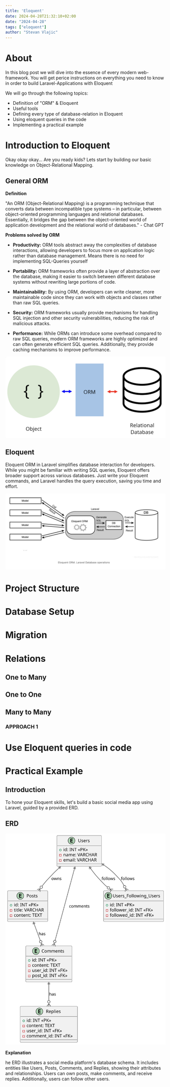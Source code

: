 ```yaml
---
title: 'Eloquent'
date: 2024-04-28T21:32:10+02:00
date: "2024-04-28"
tags: ["eloquent"]
author: "Stevan Vlajic"
---
```


# About
In this blog post we will dive into the essence of every modern web-framework. You will get perice instructions on everything you need to know in order to build Laravel-Applications with Eloquent

We will go through the following topics: 
* Definition of "ORM" & Eloquent
* Useful tools
* Defining every type of database-relation in Eloquent 
* Using eloquent queries in the code
* Implementing a practical example

# Introduction to Eloquent
Okay okay okay... Are you ready kids? Lets start by building our basic knowledge on Object-Relational Mapping.

## General ORM
**Definition**

"An ORM (Object-Relational Mapping) is a programming technique that converts data between incompatible type systems – in particular, between object-oriented programming languages and relational databases. Essentially, it bridges the gap between the object-oriented world of application development and the relational world of databases." - Chat GPT 


**Problems solved by ORM**
* **Productivity:** ORM tools abstract away the complexities of database interactions, allowing developers to focus more on application logic rather than database management. Means there is no need for implementing SQL-Queries yourself

* **Portability:** ORM frameworks often provide a layer of abstraction over the database, making it easier to switch between different database systems without rewriting large portions of code.

* **Maintainability:** By using ORM, developers can write cleaner, more maintainable code since they can work with objects and classes rather than raw SQL queries.

* **Security:** ORM frameworks usually provide mechanisms for handling SQL injection and other security vulnerabilities, reducing the risk of malicious attacks.

* **Performance:** While ORMs can introduce some overhead compared to raw SQL queries, modern ORM frameworks are highly optimized and can often generate efficient SQL queries. Additionally, they provide caching mechanisms to improve performance.

!["orm"](./img/orm.png)

## Eloquent

Eloquent ORM in Laravel simplifies database interaction for developers. While you might be familiar with writing SQL queries, Eloquent offers broader support across various databases. Just write your Eloquent commands, and Laravel handles the query execution, saving you time and effort.

!["orm"](./img/eloquent.png)

# Project Structure

# Database Setup

# Migration

# Relations

## One to Many

## One to One

## Many to Many

### APPROACH 1

# Use Eloquent queries in code

# Practical Example

## Introduction
To hone your Eloquent skills, let's build a basic social media app using Laravel, guided by a provided ERD.

## ERD

!["practicle-example"](./img/practical-erd.svg)

**Explanation**

he ERD illustrates a social media platform's database schema. It includes entities like Users, Posts, Comments, and Replies, showing their attributes and relationships. Users can own posts, make comments, and receive replies. Additionally, users can follow other users.

